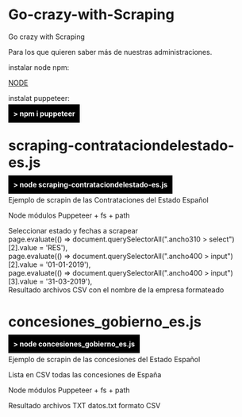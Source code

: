 # Go-crazy-with-Scraping
Go crazy with Scraping

Para los que quieren saber más de nuestras administraciones.

instalar node npm:

<a href="https://nodejs.org/es/download/" target="_blank">NODE</a>

instalat puppeteer:

<b style="background-color: #000;color: #fff;padding: 10px;"> > npm i puppeteer</b>

# scraping-contrataciondelestado-es.js

<b style="background-color: #000;color: #fff;padding: 10px;"> > node scraping-contrataciondelestado-es.js</b>

Ejemplo de scrapin de las Contrataciones del Estado Español

Node módulos Puppeteer + fs + path

Seleccionar estado y fechas a scrapear<br>
page.evaluate(() => document.querySelectorAll(".ancho310 > select")[2].value = 'RES'),<br>
page.evaluate(() => document.querySelectorAll(".ancho400 > input")[2].value = '01-01-2019'),<br>
page.evaluate(() => document.querySelectorAll(".ancho400 > input")[3].value = '31-03-2019'),<br>
Resultado archivos CSV con el nombre de la empresa formateado

# concesiones_gobierno_es.js 

<b style="background-color: #000;color: #fff;padding: 10px;"> > node concesiones_gobierno_es.js</b>

Ejemplo de scrapin de las concesiones del Estado Español

Lista en CSV todas las concesiones de España

Node módulos Puppeteer + fs + path

Resultado archivos TXT datos.txt formato CSV



